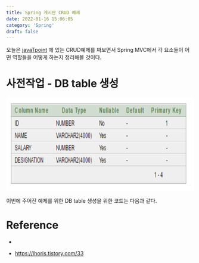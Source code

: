 ```yaml
---
title: Spring 게시판 CRUD 예제
date: 2022-01-16 15:06:05
category: 'Spring'
draft: false
---
```


오늘은 [javaTpoint](https://www.javatpoint.com/spring-mvc-crud-example) 에 있는 CRUD예제를 짜보면서 Spring MVC에서 각 요소들이 어떤 역할들을 어떻게 하는지 정리해볼 것이다.

# 사전작업 - DB table 생성

<p align="center"><img src="1.png" height="250px" width="600px"></p>

이번에 주어진 예제를 위한 DB table 생성을 위한 코드는 다음과 같다.

# Reference

-

- https://lhoris.tistory.com/33
